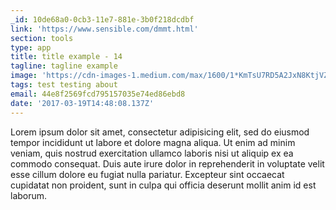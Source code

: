 ```yaml
---
_id: 10de68a0-0cb3-11e7-881e-3b0f218dcdbf
link: 'https://www.sensible.com/dmmt.html'
section: tools
type: app
title: title example - 14
tagline: tagline example
image: 'https://cdn-images-1.medium.com/max/1600/1*KmTsU7RD5A2JxN8KtjVZ9w.png'
tags: test testing about
email: 44e8f2569fcd795157035e74ed86ebd8
date: '2017-03-19T14:48:08.137Z'
---
```

Lorem ipsum dolor sit amet, consectetur adipisicing elit, sed do eiusmod
tempor incididunt ut labore et dolore magna aliqua. Ut enim ad minim veniam,
quis nostrud exercitation ullamco laboris nisi ut aliquip ex ea commodo
consequat. Duis aute irure dolor in reprehenderit in voluptate velit esse
cillum dolore eu fugiat nulla pariatur. Excepteur sint occaecat cupidatat non
proident, sunt in culpa qui officia deserunt mollit anim id est laborum.
